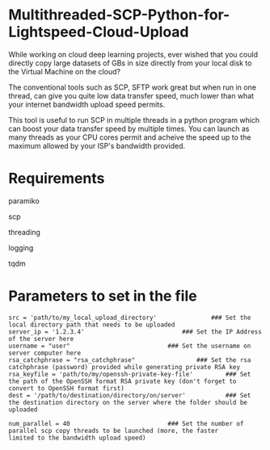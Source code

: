# Multithreaded-SCP-Python-for-Lightspeed-Cloud-Upload

While working on cloud deep learning projects, ever wished that you could directly copy large datasets of GBs in size directly from your local disk to the Virtual Machine on the cloud?

The conventional tools such as SCP, SFTP work great but when run in one thread, can give you quite low data transfer speed, much lower than what your internet bandwidth upload speed permits.

This tool is useful to run SCP in multiple threads in a python program which can boost your data transfer speed by multiple times. You can launch as many threads as your CPU cores permit and acheive
the speed up to the maximum allowed by your ISP's bandwidth provided.


# Requirements
paramiko

scp

threading

logging

tqdm

# Parameters to set in the file

	src = 'path/to/my_local_upload_directory'				### Set the local directory path that needs to be uploaded
	server_ip = '1.2.3.4'							### Set the IP Address of the server here
	username = "user"							### Set the username on server computer here
	rsa_catchphrase = "rsa_catchphrase"					### Set the rsa catchphrase (password) provided while generating private RSA key
	rsa_keyfile = 'path/to/my/openssh-private-key-file'			### Set the path of the OpenSSH format RSA private key (don't forget to convert to OpenSSH format first)
	dest = '/path/to/destination/directory/on/server'			### Set the destination directory on the server where the folder should be uploaded

	num_parallel = 40							### Set the number of parallel scp copy threads to be launched (more, the faster 											limited to the bandwidth upload speed)

